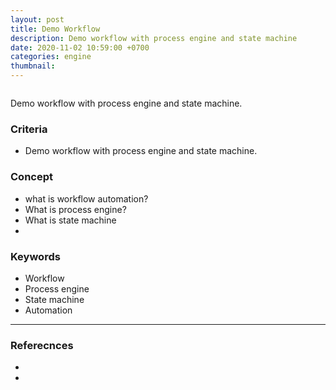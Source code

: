 ```yaml
---
layout: post
title: Demo Workflow
description: Demo workflow with process engine and state machine 
date: 2020-11-02 10:59:00 +0700
categories: engine
thumbnail: 
---
```


![]()

Demo workflow with process engine and state machine.

### Criteria
- Demo workflow with process engine and state machine.

### Concept
- what is workflow automation?
- What is process engine?
- What is state machine
- 

### Keywords
- Workflow
- Process engine
- State machine
- Automation

---
### Referecnces
- 
- 
